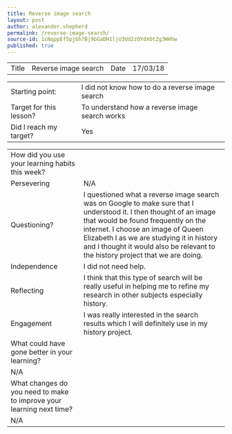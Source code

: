 ```yaml
---
title: Reverse image search
layout: post
author: alexander.shepherd
permalink: /reverse-image-search/
source-id: 1cNqppEf5pjGh7Bj9bGaDH1ljU3Ud2zOYdXOtZg3WHhw
published: true
---
```

<table>
  <tr>
    <td>Title</td>
    <td>Reverse image search</td>
    <td>Date</td>
    <td>17/03/18</td>
  </tr>
</table>


<table>
  <tr>
    <td>Starting point:</td>
    <td>I did not know how to do a reverse image search</td>
  </tr>
  <tr>
    <td>Target for this lesson?</td>
    <td>To understand how a reverse image search works</td>
  </tr>
  <tr>
    <td>Did I reach my target? </td>
    <td>Yes</td>
  </tr>
</table>


<table>
  <tr>
    <td>How did you use your learning habits this week?</td>
    <td></td>
  </tr>
  <tr>
    <td>Persevering</td>
    <td>N/A</td>
  </tr>
  <tr>
    <td>Questioning?</td>
    <td>I questioned what a reverse image search was on Google to make sure that I understood it.  I then thought of an image that would be found frequently on the internet.  I choose an image of Queen Elizabeth I as we are studying it in history and I thought it would also be relevant to the history project that we are doing.</td>
  </tr>
  <tr>
    <td>Independence</td>
    <td>I did not need help.</td>
  </tr>
  <tr>
    <td>Reflecting</td>
    <td>I think that this type of search will be really useful in helping me to refine my research in other subjects especially history.</td>
  </tr>
  <tr>
    <td>Engagement</td>
    <td>I was really interested in the search results which I will definitely use in my history project.</td>
  </tr>
  <tr>
    <td>What could have gone better in your learning?</td>
    <td></td>
  </tr>
  <tr>
    <td>N/A</td>
    <td></td>
  </tr>
  <tr>
    <td>What changes do you need to make to improve your learning next time?</td>
    <td></td>
  </tr>
  <tr>
    <td>N/A</td>
    <td></td>
  </tr>
</table>


